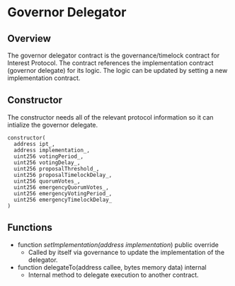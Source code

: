 # Governor Delegator

## Overview
The governor delegator contract is the governance/timelock contract for Interest Protocol. The contract references the implementation contract (governor delegate) for its logic. The logic can be updated by setting a new implementation contract. 

## Constructor 
The constructor needs all of the relevant protocol information so it can intialize the governor delegate.
  ```
constructor(
    address ipt_,
    address implementation_,
    uint256 votingPeriod_,
    uint256 votingDelay_,
    uint256 proposalThreshold_,
    uint256 proposalTimelockDelay_,
    uint256 quorumVotes_,
    uint256 emergencyQuorumVotes_,
    uint256 emergencyVotingPeriod_,
    uint256 emergencyTimelockDelay_
  )
```

## Functions

* function _setImplementation(address implementation_) public override
    * Called by itself via governance to update the implementation of the delegator. 
* function delegateTo(address callee, bytes memory data) internal
    * Internal method to delegate execution to another contract.